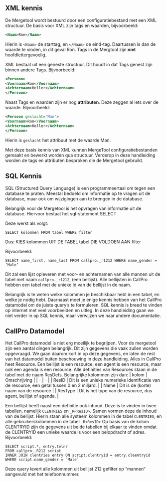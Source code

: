 ## XML kennis
De Mergetool wordt bestuurd door een configuratiebestand met een XML structuur. De basis voor XML zijn tags en waarden, bijvoorbeeld:

```xml
<Naam>Ron</Naam>
```
Hierin is `<Naam>` de starttag, en `</Naam>` de eind-tag. Daartussen is dan de waarde te vinden, in dit geval Ron. Tags in de Mergtool zijn **niet**  hoofdlettergevoelig.

XML bestaat uit een geneste structuur. Dit houdt in dat Tags genest zijn binnen andere Tags. Bijvoorbeeld:
```xml
<Persoon>
<Voornaam>Ron</Voornaam>
<Achternaam>Heller</Achternaam>
</Persoon>
```
Naast Tags en waarden zijn er nog **attributen**. Deze zeggen al iets over de waarde. Bijvoorbeeld:
```xml
<Persoon geslacht="Man">
<Voornaam>Ron</Voornaam>
<Achternaam>Heller</Achternaam>
</Persoon>
```
Hierin is `geslacht` het attribuut met de waarde Man. 

Met deze basis kennis van XML kunnen MergeTool configuratiebestanden gemaakt en bewerkt worden qua structuur. Verderop in deze handleiding worden de tags en attributen besproken die de Mergetool gebruikt.

## SQL Kennis
SQL (Structured Query Language) is een programmeertaal om tegen een database te praten. Meestal bedoeld om informatie op te vragen uit de database, maar ook om wijzigingen aan te brengen in de database.

Belangrijk voor de Mergetool is het opvragen van informatie uit de database. Hiervoor bestaat het sql-statement SELECT

Deze werkt als volgt:
```
SELECT kolommen FROM tabel WHERE filter
```
Dus: KIES kolommen UIT DE TABEL tabel DIE VOLDOEN AAN filter

Bijvoorbeeld:
```
SELECT name_first, name_last FROM callpro._r1212 WHERE name_gender = ‘Male’
```
Dit zal een lijst opleveren met voor- en achternamen van alle mannen uit de tabel met naam `callpro._r1212`, (een bellijst). Alle bellijsten in CallPro hebben een tabel met de unieke Id van de bellijst in de naam.

Belangrijk is te weten welke kolommen je beschikbaar hebt in een tabel, en welke je nodig hebt. Daarnaast moet je enige kennis hebben van het CallPro datamodel om de juiste query’s te formuleren.
SQL kennis is breed te vinden op internet met veel voorbeelden en uitleg. In deze handleiding gaan we niet verder in op SQL kennis, maar verwijzen we naar andere documentatie.

## CallPro Datamodel
Het CallPro datamodel is niet erg moeilijk te begrijpen. Voor de mergetool zijn een aantal dingen belangrijk. Dit zijn gegevens die vaak zullen worden opgevraagd. We gaan daarom kort in op deze gegevens, en laten de rest van het datamodel buiten beschouwing in deze handleiding.
Alles in CallPro heet Resource. Een bellijst is een resource, een agent is een resource, maar ook een agenda is een resource. Alle definities van Resources staan in de tabel met de naam ResDefs. Belangrijke kolommen zijn dan:
| kolom | Omschrijving |
| - | - |
| ResID | Dit is een unieke numerieke identificatie van de resource, een getal tussen 0 en 2 miljard. |
| Name | Dit is de (korte) naam van de resource |
| ResType | Dit is het type van de resource, dus agent, bellijst of agenda. |

Een bellijst heeft naast een definitie ook inhoud. Deze is te vinden in twee tabellen, namelijk `CLENTRIES` en `_R<ResID>`. Samen vormen deze de inhoud van de bellijst. Hierin staan alle systeem kolommen in de tabel `CLENTRIES`, en alle gebruikerskolommen in de tabel `_R<ResID>`
Op basis van de kolom CLENTRYID zijn de gegevens uit beide tabellen bij elkaar te vinden omdat de CLENTRYID een unieke waarde is voor een belopdracht of adres.
Bijvoorbeeld:
```
SELECT script.*, entry.telnr 
FROM callpro._R212 script 
INNER JOIN clentries entry ON script.clentryid = entry.cleentryid 
WHERE script.name_gender = `Male`
```
Deze query levert alle kolommen uit bellijst 212 gefilter op “mannen“ aangevuld met het telefoonnummer.
